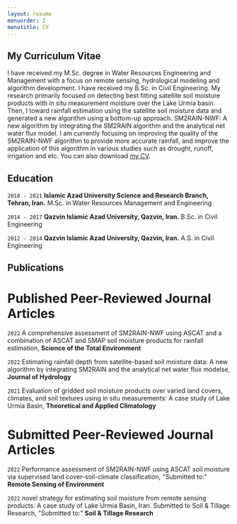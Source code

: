 ```yaml
---
layout: resume
menuorder: 2
menutitle: CV
---
```

## My Curriculum Vitae

I have received my M.Sc. degree in Water Resources Engineering and Management with a focus on remote sensing, hydrological modeling and algorithm development. I have received my B.Sc. in Civil Engineering.
My research primarily focused on detecting best fitting satellite soil moisture products with in situ measurement moisture over the Lake Urmia basin. Then, I toward rainfall estimation using the satellite soil moisture data and generated a new algorithm using a bottom-up approach. SM2RAIN-NWF: A new algorithm by integrating the SM2RAIN algorithm and the analytical net water flux model. I am currently focusing on improving the quality of the SM2RAIN-NWF algorithm to provide more accurate rainfall, and improve the application of this algorithm in various studies such as drought, runoff, irrigation and etc. 
You can also download [my CV](/files/exampele).

## Education

`2018 - 2021`
__Islamic Azad University Science and Research Branch, Tehran, Iran.__
M.Sc. in Water Resources Management and Engineering

`2014 - 2017`
__Qazvin Islamic Azad University, Qazvin, Iran.__
B.Sc. in Civil Engineering 

`2012 - 2014`
__Qazvin Islamic Azad University, Qazvin, Iran.__
A.S. in Civil Engineering 


## Publications
<!-- A list is also available [online](https://scholar.google.co.uk/citations?user=LTOTl0YAAAAJ) -->
# Published Peer-Reviewed Journal Articles

`2022`
A comprehensive assessment of SM2RAIN-NWF using ASCAT and a combination of ASCAT and SMAP soil moisture products for rainfall estimation, __Science of the Total Environment__

`2022`
Estimating rainfall depth from satellite-based soil moisture data: A new algorithm by integrating SM2RAIN and the analytical net water flux modelse, __Journal of Hydrology__

`2021`
Evaluation of gridded soil moisture products over varied land covers, climates, and soil textures using in situ measurements: A case study of Lake Urmia Basin, __Theoretical and Applied Climatology__

# Submitted Peer-Reviewed Journal Articles

`2022`
Performance assessment of SM2RAIN-NWF using ASCAT soil moisture via supervised land cover-soil-climate classification, "Submitted to:" __Remote Sensing of Environment__

`2022`
novel strategy for estimating soil moisture from remote sensing products: A case study of Lake Urmia Basin, Iran. Submitted to Soil & Tillage Research, "Submitted to:" __Soil & Tillage Research__



<!-- ### Footer

Last updated: May 2013 -->


